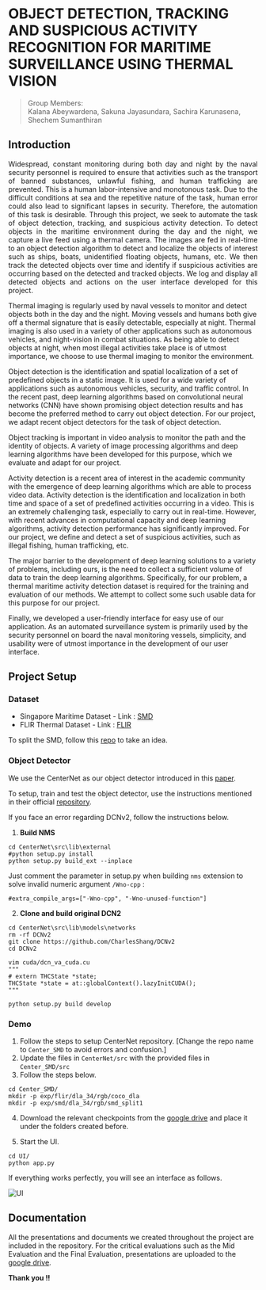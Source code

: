 # OBJECT DETECTION, TRACKING AND SUSPICIOUS ACTIVITY RECOGNITION FOR MARITIME SURVEILLANCE USING THERMAL VISION

> Group Members: </br>
> Kalana Abeywardena, Sakuna Jayasundara, Sachira Karunasena, Shechem Sumanthiran

## Introduction
<p align='justify'>
Widespread, constant monitoring during both day and night by the naval security personnel is required to ensure that activities such as the transport of banned substances, unlawful fishing, and human trafficking are prevented. This is a human labor-intensive and monotonous task. Due to the difficult conditions at sea and the repetitive nature of the task, human error could also lead to significant lapses in security.
Therefore, the automation of this task is desirable. Through this project, we seek to automate the task of object detection, tracking, and suspicious activity detection. 
To detect objects in the maritime environment during the day and the night, we capture a live feed using a thermal camera. 
The images are fed in real-time to an object detection algorithm to detect and localize the objects of interest such as ships, boats, unidentified floating objects, humans, etc. 
We then track the detected objects over time and identify if suspicious activities are occurring based on the detected and tracked objects. 
We log and display all detected objects and actions on the user interface developed for this project. 

Thermal imaging is regularly used by naval vessels to monitor and detect objects both in the day and the night. Moving vessels and humans both give off a thermal signature that is easily detectable, especially at night. Thermal imaging is also used in a variety of other applications such as autonomous vehicles, and night-vision in combat situations. As being able to detect objects at night, when most illegal activities take place is of utmost importance, we choose to use thermal imaging to monitor the environment. 

Object detection is the identification and spatial localization of a set of predefined objects in a static image. It is used for a wide variety of applications such as autonomous vehicles, security, and traffic control. In the recent past, deep learning algorithms based on convolutional neural networks (CNN) have shown promising object detection results and has become the preferred method to carry out object detection. For our project, we adapt recent object detectors for the task of object detection. 

Object tracking is important in video analysis to monitor the path and the identity of objects. A variety of image processing algorithms and deep learning algorithms have been developed for this purpose, which we evaluate and adapt for our project. 

Activity detection is a recent area of interest in the academic community with the emergence of deep learning algorithms which are able to process video data. Activity detection is the identification and localization in both time and space of a set of predefined activities occurring in a video. This is an extremely challenging task, especially to carry out in real-time. However, with recent advances in computational capacity and deep learning algorithms, activity detection performance has significantly improved. For our project, we define and detect a set of suspicious activities, such as illegal fishing, human trafficking, etc.

The major barrier to the development of deep learning solutions to a variety of problems, including ours, is the need to collect a sufficient volume of data to train the deep learning algorithms. Specifically, for our problem, a thermal maritime activity detection dataset is required for the training and evaluation of our methods. We attempt to collect some such usable data for this purpose for our project. 

Finally, we developed a user-friendly interface for easy use of our application. As an automated surveillance system is primarily used by the security personnel on board the naval monitoring vessels, simplicity, and usability were of utmost importance in the development of our user interface. 
</p>

## Project Setup

### Dataset 

* Singapore Maritime Dataset - Link : [SMD](https://sites.google.com/site/dilipprasad/home/singapore-maritime-dataset) 
* FLIR Thermal Dataset - Link : [FLIR](https://www.flir.com/oem/adas/adas-dataset-form/)

To split the SMD, follow this [repo](https://github.com/tilemmpon/Singapore-Maritime-Dataset-Trained-Deep-Learning-Models) to take an idea.

### Object Detector

We use the CenterNet as our object detector introduced in this [paper](https://arxiv.org/abs/1904.07850 ).

To setup, train and test the object detector, use the instructions mentioned in their official [repository](https://github.com/xingyizhou/CenterNet).

If you face an error regarding DCNv2, follow the instructions below.

1. **Build NMS**

```
cd CenterNet\src\lib\external
#python setup.py install
python setup.py build_ext --inplace
```

Just comment the parameter in setup.py when building `nms` extension to solve invalid numeric argument `/Wno-cpp` :

`
#extra_compile_args=["-Wno-cpp", "-Wno-unused-function"]
`

2. **Clone and build original DCN2**

```
cd CenterNet\src\lib\models\networks
rm -rf DCNv2
git clone https://github.com/CharlesShang/DCNv2
cd DCNv2

vim cuda/dcn_va_cuda.cu
"""
# extern THCState *state;
THCState *state = at::globalContext().lazyInitCUDA();
"""

python setup.py build develop

```

### Demo

1. Follow the steps to setup CenterNet repository. [Change the repo name to `Center_SMD` to avoid errors and confusion.]
2. Update the files in `CenterNet/src` with the provided files in `Center_SMD/src`
3. Follow the steps below.
```
cd Center_SMD/
mkdir -p exp/flir/dla_34/rgb/coco_dla
mkdir -p exp/smd/dla_34/rgb/smd_split1
```

4. Download the relevant checkpoints from the [google drive](https://drive.google.com/drive/folders/1QqPEGYg_mI7EMQypvQuzvi8myc1vy2YM?usp=sharing) and place it under the folders created before. 

5. Start the UI.

```
cd UI/
python app.py
```

If everything works perfectly, you will see an interface as follows.

![UI](https://github.com/sakunaharinda/FYP-Maritime_Surveillance/blob/main/Capture.PNG)


## Documentation

All the presentations and documents we created throughout the project are included in the repository. For the critical evaluations such as the Mid Evaluation and the Final Evaluation, presentations are uploaded to the [google drive](https://drive.google.com/drive/folders/1FPPq9mZypzexdHopbiBAeW_aptgW6sPk?usp=sharing).

**Thank you !!**


